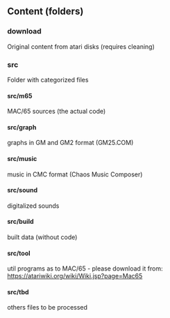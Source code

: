 
## Content (folders)

### download

Original content from atari disks (requires cleaning)

### src

Folder with categorized files

#### src/m65

MAC/65 sources (the actual code)

#### src/graph

graphs in GM and GM2 format (GM25.COM)

#### src/music

music in CMC format (Chaos Music Composer)

#### src/sound

digitalized sounds

#### src/build

built data (without code)

#### src/tool

util programs
as to MAC/65 - please download it from: https://atariwiki.org/wiki/Wiki.jsp?page=Mac65

#### src/tbd

others files to be processed


